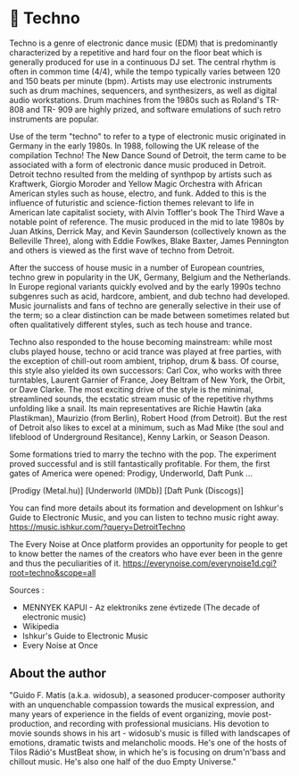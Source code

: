 # 🎼 Techno

Techno is a genre of electronic dance music (EDM) that is predominantly characterized by a repetitive and hard four on the floor beat
which is generally produced for use in a continuous DJ set. The central rhythm is often in common time (4/4), while the tempo
typically varies between 120 and 150 beats per minute (bpm). Artists may use electronic instruments such as drum machines,
sequencers, and synthesizers, as well as digital audio workstations. Drum machines from the 1980s such as Roland's TR-808 and TR-
909 are highly prized, and software emulations of such retro instruments are popular.

Use of the term "techno" to refer to a type of electronic music originated in Germany in the early 1980s. In 1988, following the UK
release of the compilation Techno! The New Dance Sound of Detroit, the term came to be associated with a form of electronic dance
music produced in Detroit. Detroit techno resulted from the melding of synthpop by artists such as Kraftwerk, Giorgio Moroder and
Yellow Magic Orchestra with African American styles such as house, electro, and funk. Added to this is the influence of futuristic and
science-fiction themes relevant to life in American late capitalist society, with Alvin Toffler's book The Third Wave a notable point of
reference. The music produced in the mid to late 1980s by Juan Atkins, Derrick May, and Kevin Saunderson (collectively known as
the Belleville Three), along with Eddie Fowlkes, Blake Baxter, James Pennington and others is viewed as the first wave of techno
from Detroit.

After the success of house music in a number of European countries, techno grew in popularity in the UK, Germany, Belgium and the
Netherlands. In Europe regional variants quickly evolved and by the early 1990s techno subgenres such as acid, hardcore, ambient,
and dub techno had developed. Music journalists and fans of techno are generally selective in their use of the term; so a clear
distinction can be made between sometimes related but often qualitatively different styles, such as tech house and trance.

Techno also responded to the house becoming mainstream: while most clubs played house, techno or acid trance was played at free
parties, with the exception of chill-out room ambient, triphop, drum & bass. Of course, this style also yielded its own successors: Carl
Cox, who works with three turntables, Laurent Garnier of France, Joey Beltram of New York, the Orbit, or Dave Clarke.
The most exciting drive of the style is the minimal, streamlined sounds, the ecstatic stream music of the repetitive rhythms unfolding
like a snail. Its main representatives are Richie Hawtin (aka Plastikman), Maurizio (from Berlin), Robert Hood (from Detroit).
But the rest of Detroit also likes to excel at a minimum, such as Mad Mike (the soul and lifeblood of Underground Resitance), Kenny
Larkin, or Season Deason.

Some formations tried to marry the techno with the pop. The experiment proved successful and is still fantastically profitable. For
them, the first gates of America were opened: Prodigy, Underworld, Daft Punk ...

[Prodigy (Metal.hu)] [Underworld (IMDb)] [Daft Punk (Discogs)]

You can find more details about its formation and development on Ishkur's Guide to Electronic Music, and you can listen to techno
music right away.
<https://music.ishkur.com/?query=DetroitTechno>

The Every Noise at Once platform provides an opportunity for people to get to know better the names of the creators who have ever
been in the genre and thus the peculiarities of it.
<https://everynoise.com/everynoise1d.cgi?root=techno&scope=all>

Sources :

- MENNYEK KAPUI - Az elektroniks zene évtizede (The decade of electronic music)
- Wikipedia
- Ishkur's Guide to Electronic Music
- Every Noise at Once

## About the author

"Guido F. Matis (a.k.a. widosub), a seasoned producer-composer authority with an unquenchable compassion towards the musical
expression, and many years of experience in the fields of event organizing, movie post-production, and recording with professional
musicians. His devotion to movie sounds shows in his art - widosub's music is filled with landscapes of emotions, dramatic twists and
melancholic moods. He's one of the hosts of Tilos Rádió's MustBeat show, in which he's is focusing on drum'n'bass and chillout
music. He's also one half of the duo Empty Universe."

